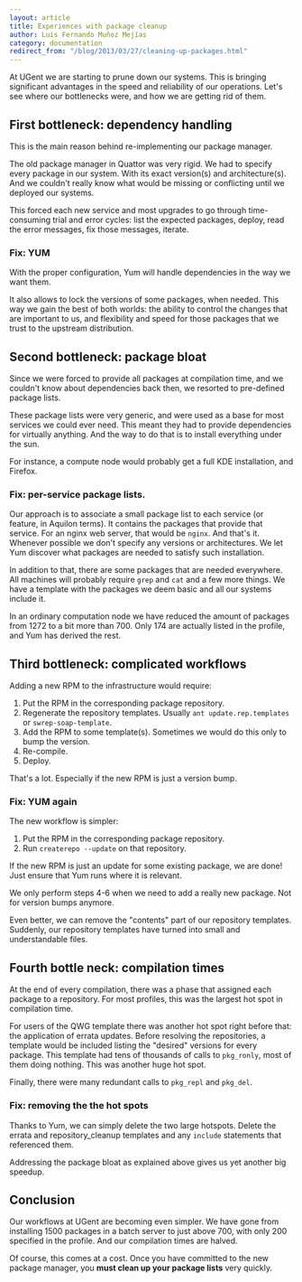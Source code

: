 ```yaml
---
layout: article
title: Experiences with package cleanup
author: Luis Fernando Muñoz Mejías
category: documentation
redirect_from: "/blog/2013/03/27/cleaning-up-packages.html"
---
```


At UGent we are starting to prune down our systems.  This is bringing
significant advantages in the speed and reliability of our
operations.  Let's see where our bottlenecks were, and how we are
getting rid of them.

## First bottleneck: dependency handling

This is the main reason behind re-implementing our package manager.

The old package manager in Quattor was very rigid.  We had to specify
every package in our system.  With its exact version(s) and
architecture(s).  And we couldn't really know what would be missing or
conflicting until we deployed our systems.

This forced each new service and most upgrades to go through
time-consuming trial and error cycles: list the expected packages,
deploy, read the error messages, fix those messages, iterate.

### Fix: YUM

With the proper configuration, Yum will handle dependencies in the way
we want them.

It also allows to lock the versions of some packages, when needed.
This way we gain the best of both worlds: the ability to control the
changes that are important to us, and flexibility and speed for
those packages that we trust to the upstream distribution.

## Second bottleneck: package bloat

Since we were forced to provide all packages at compilation time, and
we couldn't know about dependencies back then, we resorted to
pre-defined package lists.

These package lists were very generic, and were used as a base for
most services we could ever need.  This meant they had to provide
dependencies for virtually anything.  And the way to do that is to
install everything under the sun.

For instance, a compute node would probably get a full KDE
installation, and Firefox.

### Fix: per-service package lists.

Our approach is to associate a small package list to each service (or
feature, in Aquilon terms).  It contains the packages that provide
that service.  For an nginx web server, that would be `nginx`.  And
that's it.  Whenever possible we don't specify any versions or
architectures.  We let Yum discover what packages are needed to
satisfy such installation.

In addition to that, there are some packages that are needed
everywhere.  All machines will probably require `grep` and `cat` and a
few more things.  We have a template with the packages we deem basic
and all our systems include it.

In an ordinary computation node we have reduced the amount of packages
from 1272 to a bit more than 700.  Only 174 are actually listed in the
profile, and Yum has derived the rest.

## Third bottleneck: complicated workflows

Adding a new RPM to the infrastructure would require:

1. Put the RPM in the corresponding package repository.
1. Regenerate the repository templates.  Usually `ant
   update.rep.templates` or `swrep-soap-template`.
1. Add the RPM to some template(s).  Sometimes we would do this only
   to bump the version.
1. Re-compile.
1. Deploy.

That's a lot.  Especially if the new RPM is just a version bump.

### Fix: YUM again

The new workflow is simpler:

1. Put the RPM in the corresponding package repository.
1. Run `createrepo --update` on that repository.

If the new RPM is just an update for some existing package, we are
done!  Just ensure that Yum runs where it is relevant.

We only perform steps 4-6 when we need to add a really new package.
Not for version bumps anymore.

Even better, we can remove the "contents" part of our repository
templates.  Suddenly, our repository templates have turned into small
and understandable files.

## Fourth bottle neck: compilation times

At the end of every compilation, there was a phase that assigned each
package to a repository.  For most profiles, this was the largest hot
spot in compilation time.

For users of the QWG template there was another hot spot right before
that: the application of errata updates.  Before resolving the
repositories, a template would be included listing the "desired"
versions for every package.  This template had tens of thousands of
calls to `pkg_ronly`, most of them doing nothing.  This was another
huge hot spot.

Finally, there were many redundant calls to `pkg_repl` and `pkg_del`.

### Fix: removing the the hot spots

Thanks to Yum, we can simply delete the two large hotspots.  Delete
the errata and repository_cleanup templates and any `include`
statements that referenced them.

Addressing the package bloat as explained above gives us yet another
big speedup.

## Conclusion

Our workflows at UGent are becoming even simpler.  We have gone from
installing 1500 packages in a batch server to just above 700, with
only 200 specified in the profile.  And our compilation times are
halved.

Of course, this comes at a cost.  Once you have committed to the new
package manager, you **must clean up your package lists** very
quickly.
